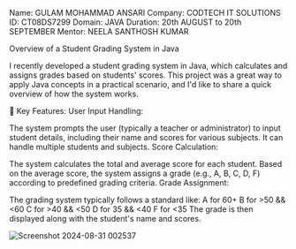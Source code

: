 Name: GULAM MOHAMMAD ANSARI 
Company: CODTECH IT SOLUTIONS 
ID: CT08DS7299 
Domain: JAVA
Duration: 20th AUGUST to 20th SEPTEMBER 
Mentor: NEELA SANTHOSH KUMAR


Overview of a Student Grading System in Java

I recently developed a student grading system in Java, which calculates and assigns grades based on students' scores. This project was a great way to apply Java concepts in a practical scenario, and I'd like to share a quick overview of how the system works.

🔧 Key Features:
User Input Handling:

The system prompts the user (typically a teacher or administrator) to input student details, including their name and scores for various subjects.
It can handle multiple students and subjects.
Score Calculation:

The system calculates the total and average score for each student.
Based on the average score, the system assigns a grade (e.g., A, B, C, D, F) according to predefined grading criteria.
Grade Assignment:

The grading system typically follows a standard like:
A for 60+
B for >50 && <60
C for >40 && <50
D for 35 && <40
F for <35
The grade is then displayed along with the student's name and scores.

![Screenshot 2024-08-31 002537](https://github.com/user-attachments/assets/98a4e8e6-7e8d-4405-bfa3-6f6ff0cd73a4)

